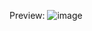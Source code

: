 Preview:
![image](https://github.com/ryuuzera/json-comparator/assets/87572712/a6e17f56-4566-43e1-bf5e-bd63da524199)
